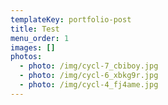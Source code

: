 ```yaml
---
templateKey: portfolio-post
title: Test
menu_order: 1
images: []
photos:
  - photo: /img/cycl-7_cbiboy.jpg
  - photo: /img/cycl-6_xbkg9r.jpg
  - photo: /img/cycl-4_fj4ame.jpg
---
```

